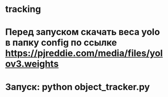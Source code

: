 # tracking
# Перед запуском скачать веса yolo в папку config по ссылке https://pjreddie.com/media/files/yolov3.weights
# Запуск: python object_tracker.py
